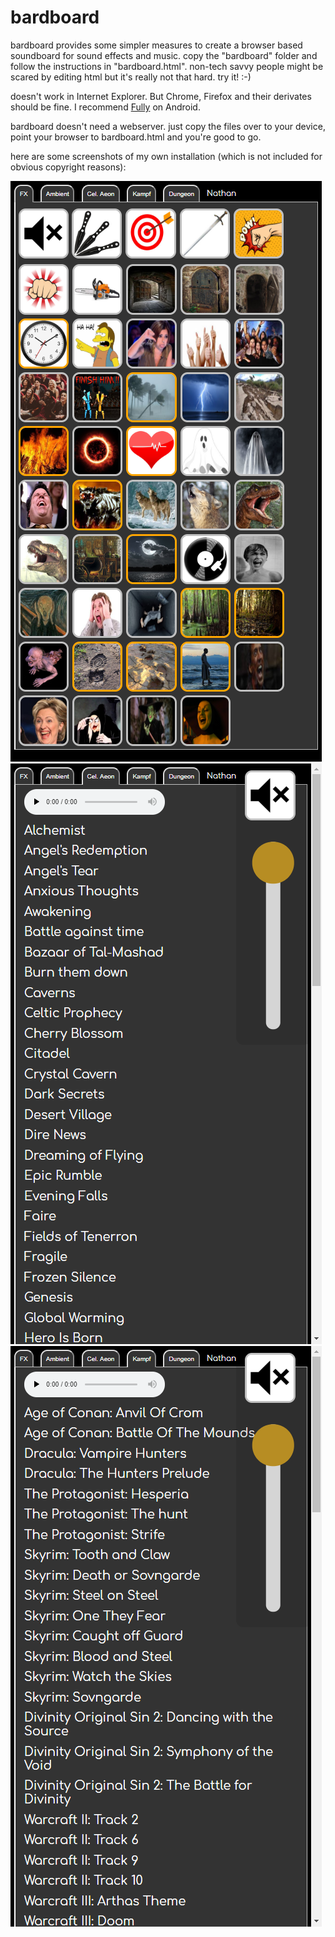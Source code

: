 # bardboard

bardboard provides some simpler measures to create a browser based soundboard for sound effects and music. copy the "bardboard" folder and follow the instructions in "bardboard.html". non-tech savvy people might be scared by editing html but it's really not that hard. try it! :-)

doesn't work in Internet Explorer. But Chrome, Firefox and their derivates should be fine. I recommend [Fully](https://play.google.com/store/apps/details?id=de.ozerov.fully) on Android.

bardboard doesn't need a webserver. just copy the files over to your device, point your browser to bardboard.html and you're good to go.

here are some screenshots of my own installation (which is not included for obvious copyright reasons):

![screenshot](screenshots/screenshot_main.png?raw=true)
![screenshot](screenshots/screenshot_celaeon.png?raw=true)
![screenshot](screenshots/screenshot_kampf.png?raw=true)
